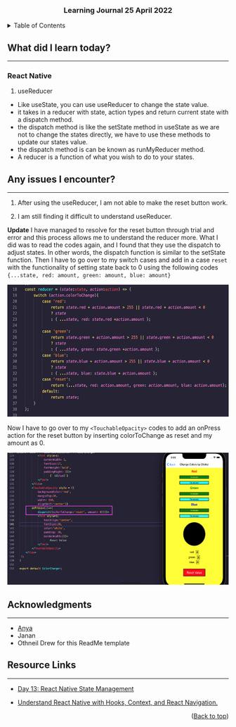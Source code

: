 <div id="top"></div>

<br />

<h3 align="center">Learning Journal 25 April 2022</h3>

<!-- TABLE OF CONTENTS -->
<details>
  <summary>Table of Contents</summary>
  <ul>
    <li><a href="#what-did-i-learn-today">What did I learn today?</a></li>
    <li><a href="#any-issues-i-encounter">Any issues I encounter?</a></li>
    <li><a href="#acknowledgments">Acknowledgments</a></li>
    <li><a href="#resource-links">Resource Links</a></li>
  </ul>
     
</details>

<!-- ABOUT THE PROJECT -->
## What did I learn today? ##
----
<!-- Type what you learnt here -->
### React Native ###

1. useReducer
  - Like useState, you can use useReducer to change the state value.
  - it takes in a reducer with state, action types and return current state with a dispatch method.
  - the dispatch method is like the setState method in useState as we are not to change the states directly, we have to use these methods to update our states value.
  - the dispatch method is can be known as runMyReducer method.
  - A reducer is a function of what you wish to do to your states.

## Any issues I encounter? ##
----
<!-- Type Your Issues Faced today Here -->
1. After using the useReducer, I am not able to make the reset button work.

2. I am still finding it difficult to understand useReducer.

**Update**
I have managed to resolve for the reset button through trial and error and this process allows me to understand the reducer more. 
What I did was to read the codes again, and I found that they use the dispatch to adjust states.
In other words, the dispatch function is similar to the setState function.
Then I have to go over to my switch cases and add in a case `reset` with the functionality of setting state back to 0 using the following codes `{...state, red: amount, green: amount, blue: amount}`

<img src='./img/switchCode.png' height = '300' />

Now I have to go over to my `<TouchableOpacity>` codes to add an onPress action for the reset button by inserting colorToChange as reset and my amount as 0.

<img src='./img/resetCode.png' height = '300' />

<!-- ACKNOWLEDGMENTS -->
## Acknowledgments ##
----
* [Anya](https://github.com/huanganya/react-native-starter)
* Janan
* Othneil Drew for this ReadMe template

<!-- Resource Links -->
## Resource Links ##
----
* [Day 13: React Native State Management](https://docs.google.com/document/d/1oK5syZNKl84an6b5rg3EHRSIEajXKJzBefa9rV4nxe0/edit)

* [Understand React Native with Hooks, Context, and React Navigation.](https://nlbsg.udemy.com/course/the-complete-react-native-and-redux-course/learn/lecture/15706480#overview)

<p align="right">(<a href="#top">Back to top</a>)</p>


